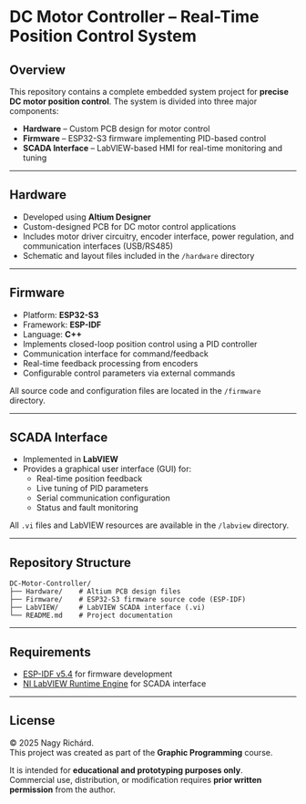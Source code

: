 # DC Motor Controller – Real-Time Position Control System

## Overview

This repository contains a complete embedded system project for **precise DC motor position control**. The system is divided into three major components:

- **Hardware** – Custom PCB design for motor control
- **Firmware** – ESP32-S3 firmware implementing PID-based control
- **SCADA Interface** – LabVIEW-based HMI for real-time monitoring and tuning

---

## Hardware

- Developed using **Altium Designer**
- Custom-designed PCB for DC motor control applications
- Includes motor driver circuitry, encoder interface, power regulation, and communication interfaces (USB/RS485)
- Schematic and layout files included in the `/hardware` directory

---

## Firmware

- Platform: **ESP32-S3**
- Framework: **ESP-IDF**
- Language: **C++**
- Implements closed-loop position control using a PID controller
- Communication interface for command/feedback
- Real-time feedback processing from encoders
- Configurable control parameters via external commands

All source code and configuration files are located in the `/firmware` directory.

---

## SCADA Interface

- Implemented in **LabVIEW**
- Provides a graphical user interface (GUI) for:
  - Real-time position feedback
  - Live tuning of PID parameters
  - Serial communication configuration
  - Status and fault monitoring

All `.vi` files and LabVIEW resources are available in the `/labview` directory.

---
## Repository Structure
```
DC-Motor-Controller/
├── Hardware/    # Altium PCB design files
├── Firmware/    # ESP32-S3 firmware source code (ESP-IDF)
├── LabVIEW/     # LabVIEW SCADA interface (.vi)
└── README.md    # Project documentation
```
---
## Requirements

- [ESP-IDF v5.4](https://docs.espressif.com/projects/esp-idf/) for firmware development
- [NI LabVIEW Runtime Engine](https://www.ni.com/en/support/downloads/software-products.html) for SCADA interface

---

## License

© 2025 Nagy Richárd.  
This project was created as part of the **Graphic Programming** course.

It is intended for **educational and prototyping purposes only**.  
Commercial use, distribution, or modification requires **prior written permission** from the author.
